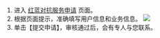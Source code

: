 1. 进入 [红蓝对抗服务申请](https://cloud.tencent.com/apply/p/drnbadsccle) 页面。
2. 根据页面提示，准确填写用户信息和业务信息。
 ![](https://main.qcloudimg.com/raw/da384482eb2b7ce72871d9c2d37df214.png)
3. 单击【提交申请】，审核通过后，会有专人与您联系。